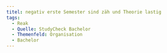 ```yaml
---
titel: negativ erste Semester sind zäh und Theorie lastig
tags:
  - Reak
  - Quelle: StudyCheck Bachelor
  - Themenfeld: Organisation
  - Bachelor
---
```

